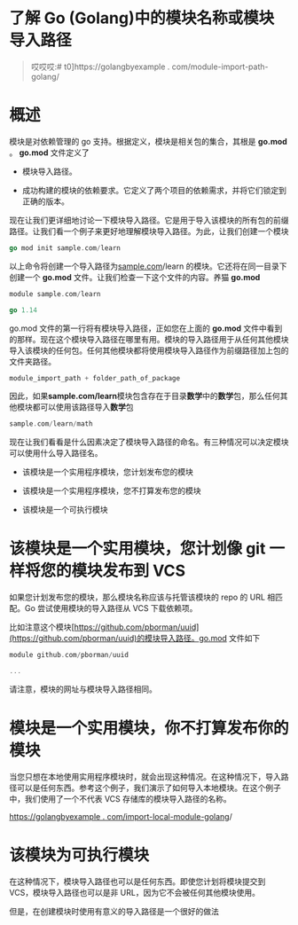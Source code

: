 # 了解 Go (Golang)中的模块名称或模块导入路径

> 哎哎哎:# t0]https://golangbyexample . com/module-import-path-golang/

# **概述**

模块是对依赖管理的 go 支持。根据定义，模块是相关包的集合，其根是 **go.mod** 。 **go.mod** 文件定义了

*   模块导入路径。

*   成功构建的模块的依赖要求。它定义了两个项目的依赖需求，并将它们锁定到正确的版本。

现在让我们更详细地讨论一下模块导入路径。它是用于导入该模块的所有包的前缀路径。让我们看一个例子来更好地理解模块导入路径。为此，让我们创建一个模块

```go
go mod init sample.com/learn
```

以上命令将创建一个导入路径为[sample.com](http://sample.com)/learn 的模块。它还将在同一目录下创建一个 **go.mod** 文件。让我们检查一下这个文件的内容。养猫 **go.mod**

```go
module sample.com/learn

go 1.14
```

go.mod 文件的第一行将有模块导入路径，正如您在上面的 **go.mod** 文件中看到的那样。现在这个模块导入路径在哪里有用。模块的导入路径用于从任何其他模块导入该模块的任何包。任何其他模块都将使用模块导入路径作为前缀路径加上包的文件夹路径。

```go
module_import_path + folder_path_of_package
```

因此，如果**sample.com/learn**模块包含存在于目录**数学**中的**数学**包，那么任何其他模块都可以使用该路径导入**数学**包

```go
sample.com/learn/math
```

现在让我们看看是什么因素决定了模块导入路径的命名。有三种情况可以决定模块可以使用什么导入路径名。

*   该模块是一个实用程序模块，您计划发布您的模块

*   该模块是一个实用程序模块，您不打算发布您的模块

*   该模块是一个可执行模块

# **该模块是一个实用模块，您计划像 git** 一样将您的模块发布到 VCS

如果您计划发布您的模块，那么模块名称应该与托管该模块的 repo 的 URL 相匹配。Go 尝试使用模块的导入路径从 VCS 下载依赖项。

比如注意这个模块[https://github.com/pborman/uuid](https://github.com/pborman/uuid)的模块导入路径。go.mod 文件如下

```go
module github.com/pborman/uuid

...
```

请注意，模块的网址与模块导入路径相同。

# **模块是一个实用模块，你不打算发布你的模块**

当您只想在本地使用实用程序模块时，就会出现这种情况。在这种情况下，导入路径可以是任何东西。参考这个例子，我们演示了如何导入本地模块。在这个例子中，我们使用了一个不代表 VCS 存储库的模块导入路径的名称。

[https://golangbyexample . com/import-local-module-golang](https://golangbyexample.com/import-local-module-golang)/

# **该模块为可执行模块**

在这种情况下，模块导入路径也可以是任何东西。即使您计划将模块提交到 VCS，模块导入路径也可以是非 URL，因为它不会被任何其他模块使用。

但是，在创建模块时使用有意义的导入路径是一个很好的做法